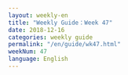 ```yaml
---
layout: weekly-en
title: "Weekly Guide：Week 47"
date: 2018-12-16
categories: weekly guide
permalink: "/en/guide/wk47.html"
weekNum: 47
language: English
---
```

